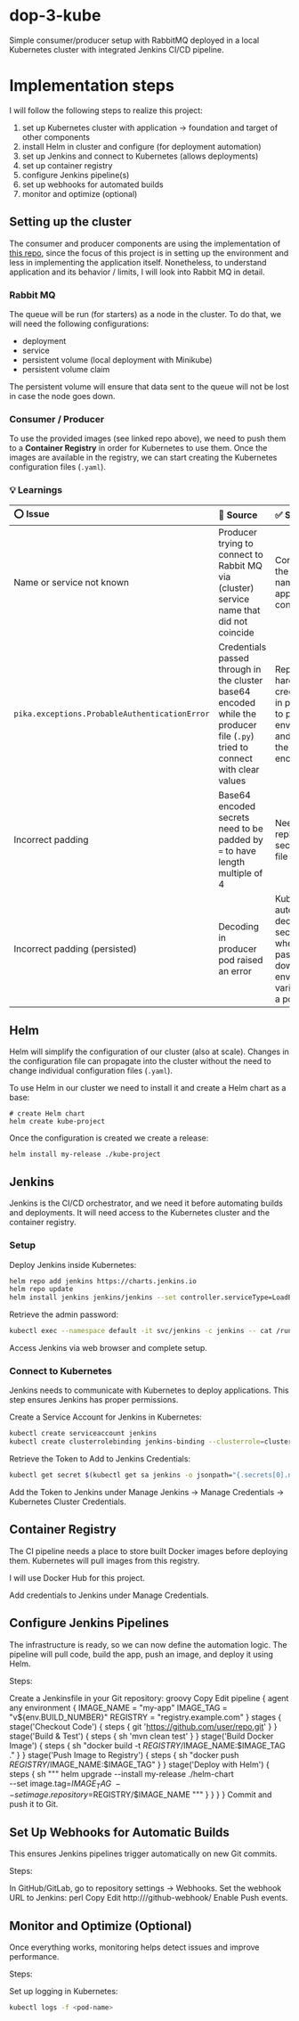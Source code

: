# dop-3-kube
Simple consumer/producer setup with RabbitMQ deployed in a local Kubernetes cluster with integrated Jenkins CI/CD pipeline.


# Implementation steps

I will follow the following steps to realize this project:

1. set up Kubernetes cluster with application &rarr; foundation and target of other components
2. install Helm in cluster and configure (for deployment automation)
3. set up Jenkins and connect to Kubernetes (allows deployments)
4. set up container registry
5. configure Jenkins pipeline(s)
6. set up webhooks for automated builds
7. monitor and optimize (optional)

## Setting up the cluster
The consumer and producer components are using the implementation of [this repo](https://github.com/avielb/rmqp-example/tree/master), since the focus of this project is in setting up the environment and less in implementing the application itself. Nonetheless, to understand application and its behavior / limits, I will look into Rabbit MQ in detail.

### Rabbit MQ
The queue will be run (for starters) as a node in the cluster. To do that, we will need the following configurations:

- deployment
- service
- persistent volume (local deployment with Minikube)
- persistent volume claim

The persistent volume will ensure that data sent to the queue will not be lost in case the node goes down.


### Consumer / Producer
To use the provided images (see linked repo above), we need to push them to a **Container Registry** in order for Kubernetes to use them. Once the images are available in the registry, we can start creating the Kubernetes configuration files (`.yaml`).


### :bulb: Learnings

| :o: Issue | :mag_right: Source | :white_check_mark: Solution |
| :---- | :----- | :------- |
| Name or service not known | Producer trying to connect to Rabbit MQ via (cluster) service name that did not coincide | Corrected the service name re-applied config |
| `pika.exceptions.ProbableAuthenticationError` | Credentials passed through in the cluster base64 encoded while the producer file (`.py`) tried to connect with clear values | Replaced hard-coded credentials in producer to pull from environment and decode the base64 encoding |
| Incorrect padding | Base64 encoded secrets need to be padded by `=` to have length multiple of 4 | Needed to replace the secret config file |
| Incorrect padding (persisted) | Decoding in producer pod raised an error | Kubernetes automatically decodes secrets when passed down as environment variables to a pod |



## Helm
Helm will simplify the configuration of our cluster (also at scale). Changes in the configuration file can propagate into the cluster without the need to change individual configuration files (`.yaml`). 

To use Helm in our cluster we need to install it and create a Helm chart as a base:

```
# create Helm chart
helm create kube-project
```

Once the configuration is created we create a release:
```
helm install my-release ./kube-project
```


## Jenkins

Jenkins is the CI/CD orchestrator, and we need it before automating builds and deployments.
It will need access to the Kubernetes cluster and the container registry.

### Setup

Deploy Jenkins inside Kubernetes:
```sh
helm repo add jenkins https://charts.jenkins.io
helm repo update
helm install jenkins jenkins/jenkins --set controller.serviceType=LoadBalancer
```
Retrieve the admin password:
```sh
kubectl exec --namespace default -it svc/jenkins -c jenkins -- cat /run/secrets/chart-admin-password
```
Access Jenkins via web browser and complete setup.


### Connect to Kubernetes
Jenkins needs to communicate with Kubernetes to deploy applications.
This step ensures Jenkins has proper permissions.

Create a Service Account for Jenkins in Kubernetes:
```sh
kubectl create serviceaccount jenkins
kubectl create clusterrolebinding jenkins-binding --clusterrole=cluster-admin --serviceaccount=default:jenkins
```
Retrieve the Token to Add to Jenkins Credentials:
```sh
kubectl get secret $(kubectl get sa jenkins -o jsonpath="{.secrets[0].name}") -o jsonpath="{.data.token}" | base64 --decode
```
Add the Token to Jenkins under Manage Jenkins → Manage Credentials → Kubernetes Cluster Credentials.

## Container Registry
The CI pipeline needs a place to store built Docker images before deploying them.
Kubernetes will pull images from this registry.

I will use Docker Hub for this project.

Add credentials to Jenkins under Manage Credentials.


## Configure Jenkins Pipelines
The infrastructure is ready, so we can now define the automation logic.
The pipeline will pull code, build the app, push an image, and deploy it using Helm.

Steps:

Create a Jenkinsfile in your Git repository:
groovy
Copy
Edit
pipeline {
    agent any
    environment {
        IMAGE_NAME = "my-app"
        IMAGE_TAG = "v${env.BUILD_NUMBER}"
        REGISTRY = "registry.example.com"
    }
    stages {
        stage('Checkout Code') {
            steps {
                git 'https://github.com/user/repo.git'
            }
        }
        stage('Build & Test') {
            steps {
                sh 'mvn clean test'
            }
        }
        stage('Build Docker Image') {
            steps {
                sh "docker build -t $REGISTRY/$IMAGE_NAME:$IMAGE_TAG ."
            }
        }
        stage('Push Image to Registry') {
            steps {
                sh "docker push $REGISTRY/$IMAGE_NAME:$IMAGE_TAG"
            }
        }
        stage('Deploy with Helm') {
            steps {
                sh """
                helm upgrade --install my-release ./helm-chart \
                    --set image.tag=$IMAGE_TAG \
                    --set image.repository=$REGISTRY/$IMAGE_NAME
                """
            }
        }
    }
}
Commit and push it to Git.

## Set Up Webhooks for Automatic Builds
This ensures Jenkins pipelines trigger automatically on new Git commits.

Steps:

In GitHub/GitLab, go to repository settings → Webhooks.
Set the webhook URL to Jenkins:
perl
Copy
Edit
http://<jenkins-url>/github-webhook/
Enable Push events.


## Monitor and Optimize (Optional)
Once everything works, monitoring helps detect issues and improve performance.

Steps:

Set up logging in Kubernetes:
```sh
kubectl logs -f <pod-name>
```
